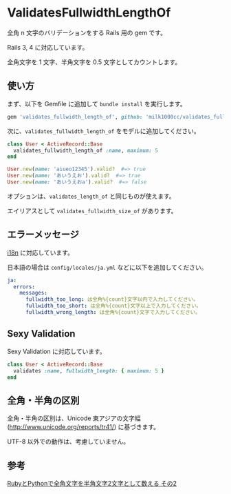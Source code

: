 # ValidatesFullwidthLengthOf

全角 n 文字のバリデーションをする Rails 用の gem です。

Rails 3, 4 に対応しています。

全角文字を 1 文字、半角文字を 0.5 文字としてカウントします。

## 使い方

まず、以下を Gemfile に追加して `bundle install` を実行します。

```ruby
gem 'validates_fullwidth_length_of', github: 'milk1000cc/validates_fullwidth_length_of'
```

次に、`validates_fullwidth_length_of` をモデルに追加してください。

```ruby
class User < ActiveRecord::Base
  validates_fullwidth_length_of :name, maximum: 5
end

User.new(name: 'aiueo12345').valid?  #=> true
User.new(name: 'あいうえお').valid?  #=> true
User.new(name: 'あいうえおa').valid?  #=> false
```

オプションは、`validates_length_of` と同じものが使えます。

エイリアスとして `validates_fullwidth_size_of` があります。

## エラーメッセージ

[i18n](http://guides.rubyonrails.org/i18n.html) に対応しています。

日本語の場合は `config/locales/ja.yml` などに以下を追加してください。

```yaml
ja:
  errors:
    messages:
      fullwidth_too_long: は全角%{count}文字以内で入力してください。
      fullwidth_too_short: は全角%{count}文字以上で入力してください。
      fullwidth_wrong_length: は全角%{count}文字で入力してください。
```

## Sexy Validation

Sexy Validation に対応しています。

```ruby
class User < ActiveRecord::Base
  validates :name, fullwidth_length: { maximum: 5 }
end
```

## 全角・半角の区別

全角・半角の区別は、Unicode 東アジアの文字幅 (http://www.unicode.org/reports/tr41/) に基づきます。

UTF-8 以外での動作は、考慮していません。

## 参考

[RubyとPythonで全角文字を半角文字2文字として数える その2](http://d.hatena.ne.jp/hush_puppy/20090227/1235740342)
